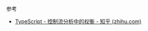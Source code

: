 


















参考
- [TypeScript - 控制流分析中的权衡 - 知乎 (zhihu.com)](https://zhuanlan.zhihu.com/p/143789846)